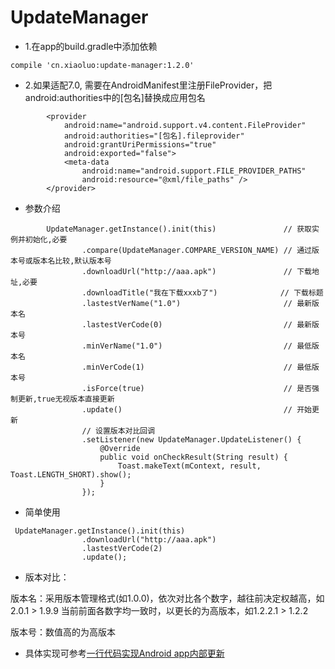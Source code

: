 # UpdateManager

- 1.在app的build.gradle中添加依赖
```
compile 'cn.xiaoluo:update-manager:1.2.0'
```
- 2.如果适配7.0, 需要在AndroidManifest里注册FileProvider，把android:authorities中的[包名]替换成应用包名
```
        <provider
            android:name="android.support.v4.content.FileProvider"
            android:authorities="[包名].fileprovider"
            android:grantUriPermissions="true"
            android:exported="false">
            <meta-data
                android:name="android.support.FILE_PROVIDER_PATHS"
                android:resource="@xml/file_paths" />
        </provider>
```
- 参数介绍
```
        UpdateManager.getInstance().init(this)               // 获取实例并初始化,必要
                .compare(UpdateManager.COMPARE_VERSION_NAME) // 通过版本号或版本名比较,默认版本号
                .downloadUrl("http://aaa.apk")               // 下载地址,必要
                .downloadTitle("我在下载xxxb了")              // 下载标题
                .lastestVerName("1.0")                       // 最新版本名
                .lastestVerCode(0)                           // 最新版本号
                .minVerName("1.0")                           // 最低版本名
                .minVerCode(1)                               // 最低版本号
                .isForce(true)                               // 是否强制更新,true无视版本直接更新
                .update()                                    // 开始更新
                // 设置版本对比回调
                .setListener(new UpdateManager.UpdateListener() {
                    @Override
                    public void onCheckResult(String result) {
                        Toast.makeText(mContext, result, Toast.LENGTH_SHORT).show();
                    }
                });
```
- 简单使用
```
 UpdateManager.getInstance().init(this)
                .downloadUrl("http://aaa.apk")
                .lastestVerCode(2)
                .update();
```

- 版本对比：

版本名：采用版本管理格式(如1.0.0)，依次对比各个数字，越往前决定权越高，如2.0.1 > 1.9.9
当前前面各数字均一致时，以更长的为高版本，如1.2.2.1 > 1.2.2

版本号：数值高的为高版本

- 具体实现可参考[一行代码实现Android app内部更新](http://www.jianshu.com/p/e8449ea77280)